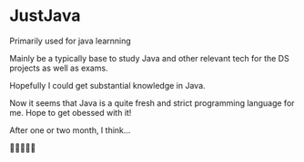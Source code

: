 # JustJava
Primarily used for java learnning

Mainly be a typically base to study Java and other relevant tech for the DS projects as well as exams.

Hopefully I could get substantial knowledge in Java.

Now it seems that Java is a quite fresh and strict programming language for me. Hope to get obessed with it! 

After one or two month, I think...

👨🏽‍💻🚀🚀